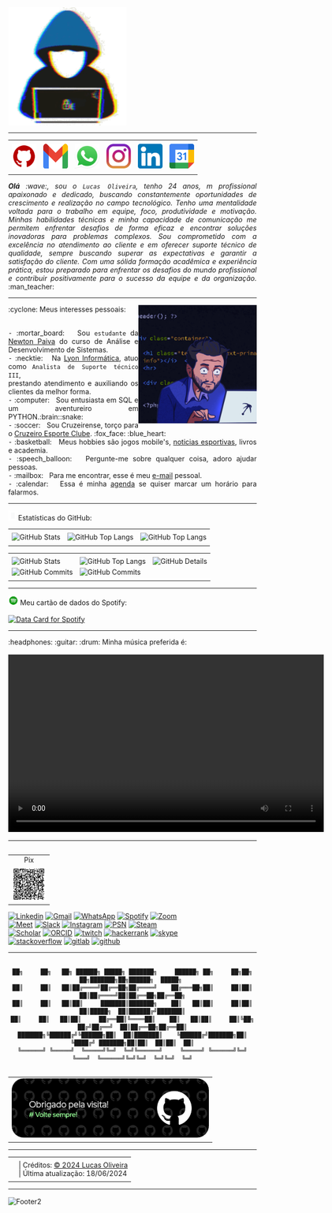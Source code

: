 <div>
<img align="center" alt="GIF" src="https://github.com/16Lucas/16Lucas/blob/main/img/hacker.gif" width="240" height="240px"/>
</div>

-----

<div align="center">
<table>
<tr>
 <td align="center" colspan="11"></td>
</tr> 
<tr>
<td><a href="https://github.com/16Lucas/" target="_blank"><img src="https://github.com/16Lucas/16Lucas/blob/main/img/github5.png" width="50px" height="50px"/></a>
</td>
<td><a href="mailto:lucasazevedo1620@gmail.com" target="_blank"><img src="https://github.com/16Lucas/16Lucas/blob/main/img/gmail3.png" width="50px" height="50px"/></a>
</td>
<td><a href="https://wa.me/5531999071979" target="_blank"><img src="https://github.com/16Lucas/16Lucas/blob/main/img/wpp2.png" width="50px" height="50px"/></a>
</td>
<td><a href="https://www.instagram.com/pintad0/" target="_blank"><img src="https://github.com/16Lucas/16Lucas/blob/main/img/insta2.png" width="50px" height="50px"/></a>
</td>
<td><a href="https://www.linkedin.com/in/lucas0liveira/" target="_blank"><img src="https://github.com/16Lucas/16Lucas/blob/main/img/linkedin2.png" width="50px" height="50px"/></a>
</td>
<td><a href="https://calendly.com/lucasazevedo1620" target="_blank"><img src="https://github.com/16Lucas/16Lucas/blob/main/img/calendar2.png" width="50px" height="50px"/></a>
</td>
</tr>
<tr>
 <td align="center" colspan="11"></td>
</tr> 
</table>

</div>
<div align="justify">
<n><i><b>Olá</b> :wave:, sou o <code>Lucas Oliveira</code>, tenho 24 anos, m profissional apaixonado e dedicado, buscando constantemente oportunidades de crescimento e realização no campo tecnológico. Tenho uma mentalidade voltada para o trabalho em equipe, foco, produtividade e motivação. Minhas habilidades técnicas e minha capacidade de comunicação me permitem enfrentar desafios de forma eficaz e encontrar soluções inovadoras para problemas complexos. Sou comprometido com a excelência no atendimento ao cliente e em oferecer suporte técnico de qualidade, sempre buscando superar as expectativas e garantir a satisfação do cliente. Com uma sólida formação acadêmica e experiência prática, estou preparado para enfrentar os desafios do mundo profissional e contribuir positivamente para o sucesso da equipe e da organização.</i> :man_teacher:<br />
</div>

-----

<div>
<div>
<img align="right" alt="GIF" src="https://github.com/16Lucas/16Lucas/blob/main/img/dev.gif" width="240" height="240px"/>
</div>

<summary>:cyclone: Meus interesses pessoais:</summary><br />

<div align="justify">
<p> 
⁃ :mortar_board: &nbsp; Sou <code>estudante</code> da <a href="https://newtonpaiva.br/" target="_blank">Newton Paiva</a> do curso de Análise e Desenvolvimento de Sistemas.<br />
⁃ :necktie: &nbsp; Na <a href="https://www.lyon.com.br/" target="_blank">Lyon Informática</a>, atuo como <code>Analista de Suporte técnico III</code>, <br />prestando atendimento e auxiliando os clientes da melhor forma.<br />
⁃ :computer: &nbsp; Sou entusiasta em SQL e um aventureiro em PYTHON.:brain::snake: <br />
⁃ :soccer: &nbsp; Sou Cruzeirense, torço para o <a href="https://www.cruzeiro.com.br/" target="_blank">Cruzeiro Esporte Clube</a>. :fox_face: :blue_heart: <br />
⁃ :basketball: &nbsp; Meus hobbies são jogos mobile's, <a href="https://ge.globo.com/futebol/times/cruzeiro/" target="_blank">noticias esportivas</a>, livros e academia.<br />
⁃ :speech_balloon: &nbsp; Pergunte-me sobre qualquer coisa, adoro ajudar pessoas.<br />
⁃ :mailbox: &nbsp; Para me encontrar, esse é meu <a href="mailto:lucasazevedo1620@gmail.com" target="_blank">e-mail</a> pessoal.<br />
⁃ :calendar: &nbsp; Essa é minha <a href="https://calendly.com/lucasazevedo1620/30min" target="_blank">agenda</a> se quiser marcar um horário para falarmos.<br />
</p>
</div>
</div>

-----

<summary><img height="20" alt="GIF" src="https://github.com/16Lucas/16Lucas/blob/main/img/graphic.gif"/>Estatísticas do GitHub:</summary>

<div align="center">
<table>
<tr>
 <td align="center" colspan="3"></td>
</tr> 
<tr>
<td>
<img alt="GitHub Stats" src="https://github-readme-stats.vercel.app/api?username=16Lucas&show=reviews,discussions_started,discussions_answered,prs_merged,prs_merged_percentage&rank_icon=percentile&theme=dark&locale=pt-br&card_width=480"/>
</td>
<td>
<img alt="GitHub Top Langs" src="https://github-readme-stats.vercel.app/api/top-langs/?username=16Lucas&theme=dark&locale=pt-br&langs_count=7"/>
</td>
<td>
<img alt="GitHub Top Langs" src="https://github-readme-stats.vercel.app/api/top-langs/?username=16Lucas&layout=pie&theme=dark&locale=pt-br"/>
</td>
</tr>
<tr>
 <td align="center" colspan="3"></td>
</tr> 
</table>
<table>
<tr>
 <td align="center" colspan="3"></td>
</tr> 
<tr>
<td>
<img alt="GitHub Stats" width="200px" src="http://github-profile-summary-cards.vercel.app/api/cards/stats?username=16Lucas&theme=github_dark"/>
</td>
<td>
<img alt="GitHub Top Langs" width="200px" src="http://github-profile-summary-cards.vercel.app/api/cards/repos-per-language?username=16Lucas&theme=github_dark"/>
</td>
<td>
<img alt="GitHub Details" width="420px" src="http://github-profile-summary-cards.vercel.app/api/cards/profile-details?username=16Lucas&theme=github_dark"/>
</td>
</tr>
<tr>
<td>
<img alt="GitHub Commits" width="200px" src="http://github-profile-summary-cards.vercel.app/api/cards/productive-time?username=16Lucas&theme=github_dark&utcOffset=8"/>
</td>
<td>
<img alt="GitHub Commits" width="200px" src="http://github-profile-summary-cards.vercel.app/api/cards/most-commit-language?username=16Lucas&theme=github_dark"/>
</td>
</tr>
<tr>
 <td align="center" colspan="3"></td>
</tr> 
</table>
</div>
</div>

-----

<div>
<summary><img height="20" alt="GIF" src="https://github.com/16Lucas/16Lucas/blob/main/img/spotify.gif"/>  Meu cartão de dados do Spotify:</summary><br />
<a href="https://data-card-for-spotify.herokuapp.com/card?user_id=12160214089">
  <img src="https://data-card-for-spotify.herokuapp.com/api/card?user_id=12160214089" alt="Data Card for Spotify">
</a>
</div>

-----

<div>
<summary>:headphones: :guitar: :drum: Minha música preferida é:</summary><br/>
</div>

<div align="center">
  <video src="https://github.com/16Lucas/16Lucas/assets/94024150/aaa4fa05-c9c7-456d-878f-d20375ebfdf8" controls width="640" height="360"></video>
</div>

-----

<div>
<table align="right">
<tr>
 <td align="center" colspan="1">Pix</td>
</tr> 
<tr>
<td><img src="https://github.com/16Lucas/16Lucas/blob/main/img/Pix.jpg" width="70px" height="70px"/></td>
</tr>
</table>
<a href="https://www.linkedin.com/in/lucas0liveira/" target="_blank"><img alt="Linkedin" src="https://img.shields.io/badge/LinkedIn-0077B5?style=for-the-badge&logo=linkedin&logoColor=white"/></a>
<a href="mailto:lucasazevedo1620@gmail.com" target="_blank"><img alt="Gmail" src="https://img.shields.io/badge/Gmail-D14836?style=for-the-badge&logo=gmail&logoColor=white"/></a>
<a href="https://wa.me/5531999071979" target="_blank"><img alt="WhatsApp" src="https://img.shields.io/badge/WhatsApp-25D366?style=for-the-badge&logo=whatsapp&logoColor=white"/></a>
<a href="https://open.spotify.com/user/12160214089?si=9dacf15c5ec142b2" target="_blank"><img alt="Spotify" src="https://img.shields.io/badge/Spotify-1ED760?&style=for-the-badge&logo=spotify&logoColor=white"/></a>
<a href="https://us05web.zoom.us/j/2425760565?pwd=aDR1L3RRY2x4U09iWDVTRWxxMjdmQT09" target="_blank"><img alt="Zoom" src="https://img.shields.io/badge/Zoom-2D8CFF?style=for-the-badge&logo=zoom&logoColor=white"/></a><br />
<a href="https://meet.google.com/" target="_blank"><img alt="Meet" src="https://img.shields.io/badge/Google%20Meet-00897B?style=for-the-badge&logo=google-meet&logoColor=white"/></a>
<a href="https://slack.com/app_redirect?channel=UVD9N6VCL" target="_blank"><img alt="Slack" src="https://img.shields.io/badge/Slack-4A154B?style=for-the-badge&logo=slack&logoColor=white"/></a>
<a href="https://www.instagram.com/pintad0/" target="_blank"><img alt="Instagram" src="https://img.shields.io/badge/Instagram-E4405F?style=for-the-badge&logo=instagram&logoColor=white"/></a>
<a href="https://www.playstation.com/pt-br/support/account/add-friends-psn/" target="_blank"><img alt="PSN" src="https://img.shields.io/badge/PlayStation-003791?style=for-the-badge&logo=playstation&logoColor=white"/></a>
<a href="https://steamcommunity.com/id//" target="_blank"><img alt="Steam" src="https://img.shields.io/badge/Steam-000000?style=for-the-badge&logo=steam&logoColor=white"/></a><br />
<a href="https://scholar.google.com.br/citations?user=OARYxSYAAAAJ&hl=pt-BR&oi=ao" target="_blank"><img alt="Scholar" src="https://img.shields.io/badge/Google_Scholar-4285F4?style=for-the-badge&logo=google-scholar&logoColor=white"/></a>
<a href="https://orcid.org/
0000-0001-7538-5927" target="_blank"><img alt="ORCID" src="https://img.shields.io/badge/orcid-A6CE39?style=for-the-badge&logo=orcid&logoColor=white"/></a>
<a href="https://www.twitch.tv/" target="_blank"><img alt="twitch" src="https://img.shields.io/badge/Twitch-9146FF?style=for-the-badge&logo=twitch&logoColor=white"/></a>
<a href="https://www.hackerrank.com/" target="_blank"><img alt="hackerrank" src="https://img.shields.io/badge/-Hackerrank-2EC866?style=for-the-badge&logo=HackerRank&logoColor=white"/></a>
<a href="https://join.skype.com/invite/" target="_blank"><img alt="skype" src="https://img.shields.io/badge/Skype-00AFF0?style=for-the-badge&logo=skype&logoColor=white"/></a>
<br />
<a href="https://stackoverflow.com/users/22206141/" target="_blank"><img alt="stackoverflow" src="https://img.shields.io/badge/Stack_Overflow-FE7A16?style=for-the-badge&logo=stack-overflow&logoColor=white"/></a>
<a href="https://gitlab.com/" target="_blank"><img alt="gitlab" src="https://img.shields.io/badge/GitLab-330F63?style=for-the-badge&logo=gitlab&logoColor=white"/></a>
<a href="https://github.com/" target="_blank"><img alt="github" src="https://img.shields.io/badge/GitHub-100000?style=for-the-badge&logo=github&logoColor=white"/></a>
</div>

-----

<div align="center">

```text

██╗     ██╗   ██╗ ██████╗ █████╗ ███████╗     ██████╗ ██╗     ██╗██╗   ██╗███████╗██╗██████╗  █████╗ 
██║     ██║   ██║██╔════╝██╔══██╗██╔════╝    ██╔═══██╗██║     ██║██║   ██║██╔════╝██║██╔══██╗██╔══██╗
██║     ██║   ██║██║     ███████║███████╗    ██║   ██║██║     ██║██║   ██║█████╗  ██║██████╔╝███████║
██║     ██║   ██║██║     ██╔══██║╚════██║    ██║   ██║██║     ██║╚██╗ ██╔╝██╔══╝  ██║██╔══██╗██╔══██║
███████╗╚██████╔╝╚██████╗██║  ██║███████║    ╚██████╔╝███████╗██║ ╚████╔╝ ███████╗██║██║  ██║██║  ██║
╚══════╝ ╚═════╝  ╚═════╝╚═╝  ╚═╝╚══════╝     ╚═════╝ ╚══════╝╚═╝  ╚═══╝  ╚══════╝╚═╝╚═╝  ╚═╝╚═╝  ╚═╝
                                                                                                                                                                                       
```                                        
</div>
<div align="center">
<table>
<td>
<a href="https://github.com/16Lucas" target="_blank"><img align="center" width="400px" height="120px" src="https://github.com/16Lucas/16Lucas/blob/main/img/githubfooter1.png" alt="github-footer1"/></a>
</td>
</tr>
<tr>
 <td align="center" colspan="2"></td>
</tr> 
</table>
</div>

-----

<div>
<table align="center">
<tr>
 <td align="center" colspan="2"></td>
</tr> 
<tr>
<td>
<a href="https://github.com/16Lucas" target="_blank"></a>
</td>
<td>
| Créditos: <a href="https://github.com/16Lucas" target="_blank">© 2024 Lucas Oliveira</a><br />
| Última atualização: 18/06/2024
</td>
</tr>
<tr>
 <td align="center" colspan="2"></td>
</tr> 
</table>
</div>

-----

<img align="center" alt="Footer2" src="https://capsule-render.vercel.app/api?type=waving&height=100&color=gray&section=footer"/>

<!---
